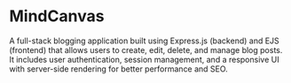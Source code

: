 # MindCanvas
A full-stack blogging application built using Express.js (backend) and EJS (frontend) that allows users to create, edit, delete, and manage blog posts. It includes user authentication, session management, and a responsive UI with server-side rendering for better performance and SEO.

